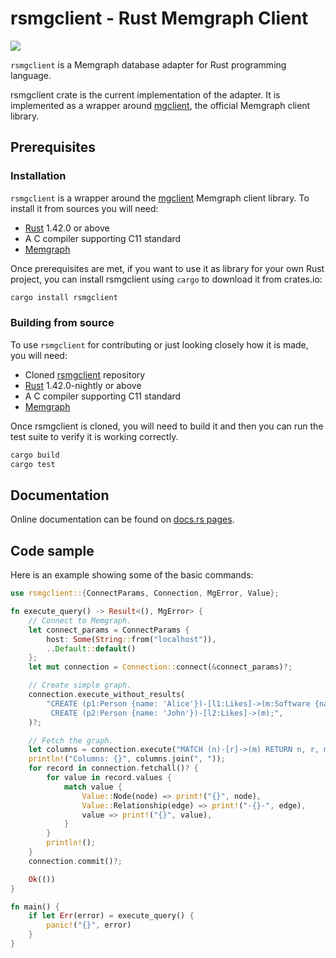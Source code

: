 # rsmgclient - Rust Memgraph Client

[![](https://github.com/memgraph/rsmgclient/workflows/CI/badge.svg)](https://github.com/memgraph/rsmgclient/actions)

`rsmgclient` is a Memgraph database adapter for Rust programming language.

rsmgclient crate is the current implementation of the adapter. It is
implemented as a wrapper around
[mgclient](https://github.com/memgraph/mgclient), the official Memgraph client
library.

## Prerequisites

### Installation

`rsmgclient` is a wrapper around the
[mgclient](https://github.com/memgraph/mgclient) Memgraph client library. To
install it from sources you will need:

- [Rust](https://doc.rust-lang.org/cargo/getting-started/installation.html)
  1.42.0 or above
- A C compiler supporting C11 standard
- [Memgraph](https://docs.memgraph.com/memgraph/quick-start)

Once prerequisites are met, if you want to use it as library for your own Rust
project, you can install rsmgclient using `cargo` to download it from
crates.io:

```bash
cargo install rsmgclient
```

### Building from source

To use `rsmgclient` for contributing or just looking closely how it is made,
you will need:

- Cloned [rsmgclient](https://github.com/memgraph/rsmgclient) repository
- [Rust](https://doc.rust-lang.org/cargo/getting-started/installation.html)
  1.42.0-nightly or above
- A C compiler supporting C11 standard
- [Memgraph](https://docs.memgraph.com/memgraph/quick-start)

Once rsmgclient is cloned, you will need to build it and then you can run
the test suite to verify it is working correctly.

```bash
cargo build
cargo test
```

## Documentation

Online documentation can be found on [docs.rs
pages](https://docs.rs/rsmgclient/).

## Code sample

Here is an example showing some of the basic commands:

```rust
use rsmgclient::{ConnectParams, Connection, MgError, Value};

fn execute_query() -> Result<(), MgError> {
    // Connect to Memgraph.
    let connect_params = ConnectParams {
        host: Some(String::from("localhost")),
        ..Default::default()
    };
    let mut connection = Connection::connect(&connect_params)?;

    // Create simple graph.
    connection.execute_without_results(
        "CREATE (p1:Person {name: 'Alice'})-[l1:Likes]->(m:Software {name: 'Memgraph'}) \
         CREATE (p2:Person {name: 'John'})-[l2:Likes]->(m);",
    )?;

    // Fetch the graph.
    let columns = connection.execute("MATCH (n)-[r]->(m) RETURN n, r, m;", None)?;
    println!("Columns: {}", columns.join(", "));
    for record in connection.fetchall()? {
        for value in record.values {
            match value {
                Value::Node(node) => print!("{}", node),
                Value::Relationship(edge) => print!("-{}-", edge),
                value => print!("{}", value),
            }
        }
        println!();
    }
    connection.commit()?;

    Ok(())
}

fn main() {
    if let Err(error) = execute_query() {
        panic!("{}", error)
    }
}
```
